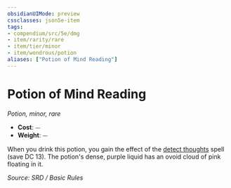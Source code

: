 ```yaml
---
obsidianUIMode: preview
cssclasses: json5e-item
tags:
- compendium/src/5e/dmg
- item/rarity/rare
- item/tier/minor
- item/wondrous/potion
aliases: ["Potion of Mind Reading"]
---
```

# Potion of Mind Reading
*Potion, minor, rare*  

- **Cost**: ⏤
- **Weight**: ⏤

When you drink this potion, you gain the effect of the [detect thoughts](compendium/spells/detect-thoughts.md) spell (save DC 13). The potion's dense, purple liquid has an ovoid cloud of pink floating in it.

*Source: SRD / Basic Rules*